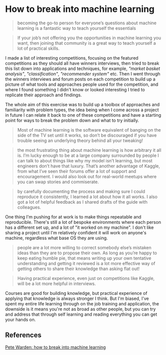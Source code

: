 # How to break into machine learning

> becoming the go-to person for everyone’s questions about machine learning is a fantastic way to teach yourself the essentials

> If your job’s not offering you the opportunities in machine learning you want, then joining that community is a great way to teach yourself a lot of practical skills.

I made a list of interesting competitions, focusing on the featured competitions as they should all have winners interviews, then tried to break this list down into applications and techniques, for example, *"market basket analysis"*, *"classification"*, *"recommender system"* etc. Then I went through the winners interviews and forum posts on each competition to build up a picture of what tools and approaches people used for the competition, and where I found something I didn't know or looked interesting I tried to replicate their approach and findings.

The whole aim of this exercise was to build up a toolbox of approaches and familiarity with problem types, the idea being when I come across a project in future I can relate it back to one of these competitions and have a starting point for ways to break the problem down and what to try initially.

> Most of machine learning is the software equivalent of banging on the side of the TV set until it works, so don’t be discouraged if you have trouble seeing an underlying theory behind all your tweaking!

> the most frustrating thing about machine learning is how arbitrary it all is. I’m lucky enough to be at a large company surrounded by people I can talk to about things like why my model isn’t learning, but most engineers don’t have that luxury. That’s another advantage of Kaggle, from what I’ve seen their forums offer a lot of support and encouragement. I would also look out for real-world meetups where you can swap stories and commiserate.

> by carefully documenting the process and making sure I could reproduce it consistently, I learned a lot about how it all works. I also got a lot of helpful feedback as I shared drafts of the guide with colleagues.

One thing I'm pushing for at work is to make things repeatable and reproducible. There's still a lot of bespoke environments where each person has a different set up, and a lot of "it worked on my machine". I don't like sharing a project until I'm relatively confident it will work on anyone's machine, regardless what base OS they are using.

> people are a lot more willing to correct somebody else’s mistaken ideas than they are to propose their own. As long as you’re happy to keep eating humble pie, that means writing up your own tentative understanding and getting it reviewed is a lot more effective way of getting others to share their knowledge than asking flat out!

> Having practical experience, even just on competitions like Kaggle, will be a lot more helpful in interviews.

Courses are good for building knowledge, but practical experience of applying that knowledge is always stronger I think. But I'm biased, I've spent my entire life learning through on the job training and application, the downside is it means you're not as broad as other people, but you can try and address that through self learning and reading everything you can get your hands on.

## References

[Pete Warden: how to break into machine learning](https://petewarden.com/2016/04/18/how-to-break-into-machine-learning/)